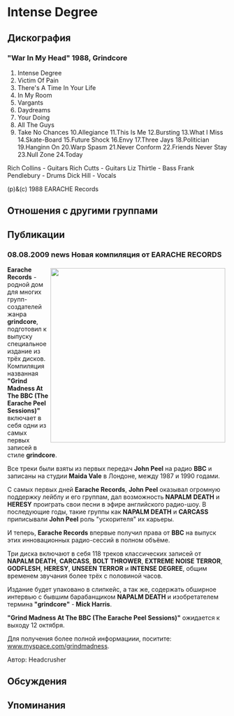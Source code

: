 # Intense Degree



## Дискография

### "War In My Head" 1988, Grindcore

1. Intense Degree
2. Victim Of Pain
3. There's A Time In Your Life
4. In My Room
5. Vargants
6. Daydreams
7. Your Doing
8. All The Guys
9. Take No Chances
10.Allegiance
11.This Is Me
12.Bursting
13.What I Miss
14.Skate-Board
15.Future Shock
16.Envy
17.Three Jays
18.Politician
19.Hanginn On
20.Warp Spasm
21.Never Conform
22.Friends Never Stay
23.Null Zone
24.Today

 Rich Collins - Guitars
 Rich Cutts - Guitars
 Liz Thirtle - Bass
 Frank Pendlebury - Drums
 Dick Hill - Vocals

(p)&(c) 1988 EARACHE Records


## Отношения с другими группами


## Публикации

### 08.08.2009 news Новая компиляция от EARACHE RECORDS

<P><STRONG><IMG height=400 alt="" hspace=5 src="/images/news_rus/2009.08/14781.jpg" width=400 align=right vspace=5 border=0>Earache Records</STRONG> - родной дом для многих групп-создателей жанра <STRONG>grindcore</STRONG>, подготовил к выпуску специальное издание из трёх дисков. Компиляция названная <STRONG>"Grind Madness At The BBC (The Earache Peel Sessions)" </STRONG>включает в себя одни из самых первых записей в стиле <STRONG>grindcore</STRONG>.</P>
<P>Все треки были взяты из первых передач <STRONG>John Peel</STRONG> на радио <STRONG>BBC</STRONG> и записаны на студии <STRONG>Maida Vale</STRONG> в Лондоне, между 1987 и 1990 годами.</P>
<P>С самых первых дней <STRONG>Earache Records</STRONG>, <STRONG>John Peel</STRONG> оказывал огромную поддержку лейблу и его группам, дал возможность<STRONG>&nbsp;NAPALM</STRONG> <STRONG>DEATH</STRONG> и <STRONG>HERESY</STRONG> проиграть свои песни&nbsp;в эфире английского&nbsp;радио-шоу. В последующие годы, такие группы как <STRONG>NAPALM DEATH</STRONG> и <STRONG>CARCASS</STRONG> приписывали <STRONG>John Peel</STRONG> роль "ускорителя" их карьеры.</P>
<P>И теперь, <STRONG>Earache Records</STRONG> впервые получил права от <STRONG>BBC</STRONG> на выпуск этих инновационных радио-сессий в полном объёме.</P>
<P>Три диска включают в себя 118 треков классических записей от <STRONG>NAPALM DEATH</STRONG>, <STRONG>CARCASS</STRONG>, <STRONG>BOLT</STRONG> <STRONG>THROWER</STRONG>, <STRONG>EXTREME NOISE</STRONG> <STRONG>TERROR</STRONG>, <STRONG>GODFLESH</STRONG>, <STRONG>HERESY</STRONG>, <STRONG>UNSEEN</STRONG> <STRONG>TERROR</STRONG> и <STRONG>INTENSE</STRONG> <STRONG>DEGREE</STRONG>, общим временем звучания более трёх с половиной часов.</P>
<P>Издание будет упаковано в слипкейс, а так же, содержать обширное интервью с бывшим барабанщиком <STRONG>NAPALM DEATH</STRONG> и изобретателем термина<STRONG> "grindcore"</STRONG> -<STRONG> Mick Harris</STRONG>.</P>
<P><STRONG>"Grind Madness At The BBC (The Earache Peel Sessions)"</STRONG> ожидается к выходу 12 октября.</P>
<P>Для получения более полной информациии, поситите: <A href="http://www.myspace.com/grindmadness">www.myspace.com/grindmadness</A>.</P>
Автор: Headcrusher


## Обсуждения


## Упоминания


